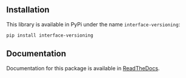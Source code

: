 ## Installation
This library is available in PyPi under the name `interface-versioning`:

    pip install interface-versioning

## Documentation
Documentation for this package is available in [ReadTheDocs](https://python-versioning.readthedocs.io).
